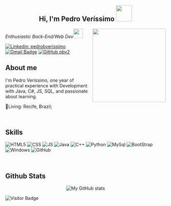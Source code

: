 <h2 color="black" align="center"> Hi, I'm Pedro Veríssimo <img src="https://media.giphy.com/media/lwnVQjawHHwWFbJZuI/giphy.gif" width="50"> </h2>
<img align='right' src="https://media.giphy.com/media/M9gbBd9nbDrOTu1Mqx/giphy.gif" width="230">
<p><em>Enthusiastic Back-End/Web Dev<img src="https://media.giphy.com/media/WUlplcMpOCEmTGBtBW/giphy.gif" width="30"> 
</em></p>

[![Linkedin: pedrobverissimo](https://img.shields.io/badge/-pedrobverissimo-blue?style=flat-square&logo=Linkedin&logoColor=white&link=https://www.linkedin.com/in/pedrobverissimo/)](https://www.linkedin.com/in/pedrobverissimo/)
[![Gmail Badge](https://img.shields.io/badge/-pbv2@cin.ufpe.br-c14438?style=flat-square&logo=Gmail&logoColor=white&link=mailto:kanna6501@gmail.com)](mailto:pbv2@cin.ufpe.br)
[![GitHub pbv2](https://img.shields.io/github/followers/pbv2?label=follow&style=social)](https://github.com/pbv2)

<h2 align='left'>About me</h2>
<p align='left' color="grey" font-size="20px">
    I'm Pedro Veríssimo, one year of practical experience with Development with Java, C#, JS, SQL, and passionate about learning.
</p>
<p align='left'>📍Living: Recife, Brazil;</p>
<br/>
<p>
    <h2 align="rigth">
        Skills 
    </h2>
</p>
<p>
    <img alt="HTML5" src="https://img.shields.io/badge/HTML5-E34F26?style=for-the-badge&logo=html5&logoColor=white"/>
    <img alt="CSS" src="https://img.shields.io/badge/CSS3-1572B6?style=for-the-badge&logo=css3&logoColor=white"/>
    <img alt="JS" src="https://img.shields.io/badge/JavaScript-F7DF1E?style=for-the-badge&logo=javascript&logoColor=black"/>
    <img alt="Java" src="https://img.shields.io/badge/Java-ED8B00?style=for-the-badge&logo=java&logoColor=white"/>
    <img alt="C++" src="https://img.shields.io/badge/C%2B%2B-00599C?style=for-the-badge&logo=c%2B%2B&logoColor=white"/>
    <img alt="Python" src="https://img.shields.io/badge/Python-14354C?style=for-the-badge&logo=python&logoColor=white"/>
    <img alt="MySql" src="https://img.shields.io/badge/MySQL-00000F?style=for-the-badge&logo=mysql&logoColor=white"/>
    <img alt="BootStrap" src="https://img.shields.io/badge/Bootstrap-563D7C?style=for-the-badge&logo=bootstrap&logoColor=white"/>
    <img alt="Windows" src="https://img.shields.io/badge/Windows-0078D6?style=for-the-badge&logo=windows&logoColor=white"/>
    <img alt="GitHub" src="https://img.shields.io/badge/GitHub-100000?style=for-the-badge&logo=github&logoColor=white"/>   
</p>
<br/>
<h2 align='left'>Github Stats</h2>
<p align="center">
    <img  align="center" src="https://github-readme-stats.vercel.app/api?username=pbv2&count_private=true&show_icons=true&theme=onedark" alt="My GitHub stats"/>
</p>

![Visitor Badge](https://visitor-badge.laobi.icu/badge?page_id=pbv2.pvb2)
